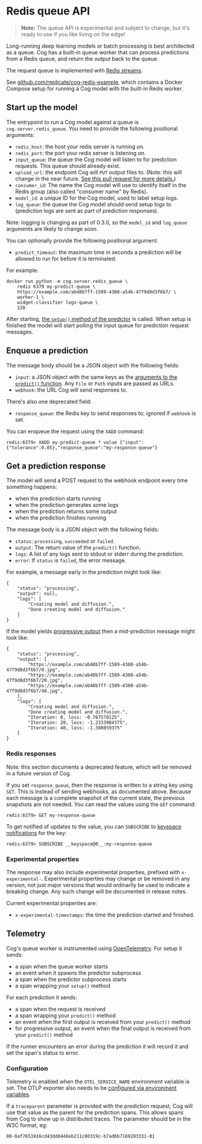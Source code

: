 # Redis queue API

> **Note:** The queue API is experimental and subject to change, but it's ready to use if you like living on the edge!

Long-running deep learning models or batch processing is best architected as a queue. Cog has a built-in queue worker that can process predictions from a Redis queue, and return the output back to the queue.

The request queue is implemented with [Redis streams](https://redis.io/topics/streams-intro).

See [github.com/replicate/cog-redis-example](https://github.com/replicate/cog-redis-example), which contains a Docker Compose setup for running a Cog model with the built-in Redis worker.

## Start up the model

The entrypoint to run a Cog model against a queue is `cog.server.redis_queue`. You need to provide the following positional arguments:

- `redis_host`: the host your redis server is running on.
- `redis_port`: the port your redis server is listening on.
- `input_queue`: the queue the Cog model will listen to for prediction requests. This queue should already exist.
- `upload_url`: the endpoint Cog will `PUT` output files to. (Note: this will change in the near future. [See this pull request for more details.](https://github.com/replicate/cog/issues/496))
- `consumer_id`: The name the Cog model will use to identify itself in the Redis group (also called "consumer name" by Redis).
- `model_id`: a unique ID for the Cog model, used to label setup logs.
- `log_queue`: the queue the Cog model should send setup logs to (prediction logs are sent as part of prediction responses).

Note: logging is changing as part of 0.3.0, so the `model_id` and `log_queue` arguments are likely to change soon.

You can optionally provide the following positional argument:

- `predict_timeout`: the maximum time in seconds a prediction will be allowed to run for before it is terminated.

For example:

    docker run python -m cog.server.redis_queue \
        redis 6379 my-predict-queue \
        https://example.com/ab48b7ff-1589-4360-a54b-47f9d8d3f6b7/ \
        worker-1 \
        widget-classifier logs-queue \
        120

After starting, [the `setup()` method of the predictor](python.md#predictorsetup) is called. When setup is finished the model will start polling the input queue for prediction request messages.

## Enqueue a prediction

The message body should be a JSON object with the following fields:

- `input`: a JSON object with the same keys as the [arguments to the `predict()` function](python.md). Any `File` or `Path` inputs are passed as URLs.
- `webhook`: the URL Cog will send responses to.

There's also one deprecated field:

- `response_queue`: the Redis key to send responses to; ignored if `webhook` is set.

You can enqueue the request using the `XADD` command:

    redis:6379> XADD my-predict-queue * value {"input":{"tolerance":0.05},"response_queue":"my-response-queue"}

## Get a prediction response

The model will send a POST request to the webhook endpoint every time something happens:

- when the prediction starts running
- when the prediction generates some logs
- when the prediction returns some output
- when the prediction finishes running

The message body is a JSON object with the following fields:

- `status`: `processing`, `succeeded` or `failed`.
- `output`: The return value of the `predict()` function.
- `logs`: A list of any logs sent to stdout or stderr during the prediction.
- `error`: If `status` is `failed`, the error message.

For example, a message early in the prediction might look like:

    {
        "status": "processing",
        "output": null,
        "logs": [
            "Creating model and diffusion.",
            "Done creating model and diffusion."
        ]
    }

If the model yields [progressive output](python.md#progressive-output) then a mid-prediction message might look like:

    {
        "status": "processing",
        "output": [
            "https://example.com/ab48b7ff-1589-4360-a54b-47f9d8d3f6b7/0.jpg",
            "https://example.com/ab48b7ff-1589-4360-a54b-47f9d8d3f6b7/20.jpg",
            "https://example.com/ab48b7ff-1589-4360-a54b-47f9d8d3f6b7/40.jpg",
        ],
        "logs": [
            "Creating model and diffusion.",
            "Done creating model and diffusion.",
            "Iteration: 0, loss: -0.767578125",
            "Iteration: 20, loss: -1.2333984375",
            "Iteration: 40, loss: -1.380859375"
        ]
    }

### Redis responses

Note: this section documents a deprecated feature, which will be removed in a future version of Cog.

If you set `response_queue`, then the response is written to a string key using `SET`. This is instead of sending webhooks, as documented above. Because each message is a complete snapshot of the current state, the previous snapshots are not needed. You can read the values using the `GET` command:

    redis:6379> GET my-response-queue

To get notified of updates to the value, you can `SUBSCRIBE` to [keyspace notifications] for the key:

    redis:6379> SUBSCRIBE __keyspace@0__:my-response-queue

[keyspace notifications]: https://redis.io/docs/manual/keyspace-notifications/

### Experimental properties

The response may also include experimental properties, prefixed with `x-experimental-`. Experimental properties may change or be removed in any version, not just major versions that would ordinarily be used to indicate a breaking change. Any such change will be documented in release notes.

Current experimental properties are:

- `x-experimental-timestamps`: the time the prediction started and finished.

## Telemetry

Cog's queue worker is instrumented using [OpenTelemetry](https://opentelemetry.io). For setup it sends:

- a span when the queue worker starts
- an event when it spawns the predictor subprocess
- a span when the predictor subprocess starts
- a span wrapping your `setup()` method

For each prediction it sends:

- a span when the request is received
- a span wrapping your `predict()` method
- an event when the first output is received from your `predict()` method
- for progressive output, an event when the final output is received from your `predict()` method

If the runner encounters an error during the prediction it will record it and set the span's status to error.

### Configuration

Telemetry is enabled when the `OTEL_SERVICE_NAME` environment variable is set. The OTLP exporter also needs to be [configured via environment variables][1].

[1]: https://opentelemetry-python.readthedocs.io/en/latest/sdk/environment_variables.html

If a `traceparent` parameter is provided with the prediction request, Cog will use that value as the parent for the prediction spans. This allows spans from Cog to show up in distributed traces. The parameter should be in the W3C format, eg:

    00-0af7651916cd43dd8448eb211c80319c-b7ad6b7169203331-01
